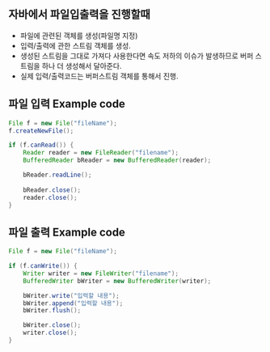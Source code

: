 ## 자바에서 파일입출력을 진행할때

- 파일에 관련된 객체를 생성(파일명 지정)
- 입력/출력에 관한 스트림 객체를 생성.
- 생성된 스트림을 그대로 가져다 사용한다면 속도 저하의 이슈가 발생하므로 버퍼 스트림을 하나 더 생성해서 달아준다.
- 실제 입력/출력코드는 버퍼스트림 객체를 통해서 진행.


## 파일 입력 Example code 

```java
File f = new File("fileName");
f.createNewFile();

if (f.canRead()) {
    Reader reader = new FileReader("filename");
    BufferedReader bReader = new BufferedReader(reader);

    bReader.readLine();
    
    bReader.close();
    reader.close();
}
```

## 파일 출력 Example code

```java
File f = new File("fileName");

if (f.canWrite()) {
    Writer writer = new FileWriter("filename");
    BufferedWriter bWriter = new BufferedWriter(writer);

    bWriter.write("입력할 내용");
    bWriter.append("입력할 내용");
    bWriter.flush();

    bWriter.close();
    writer.close();
}
```
